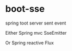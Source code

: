 # boot-sse

spring toot server sent event


Either Spring mvc
SseEmitter


Or Spring reactive
Flux<String>